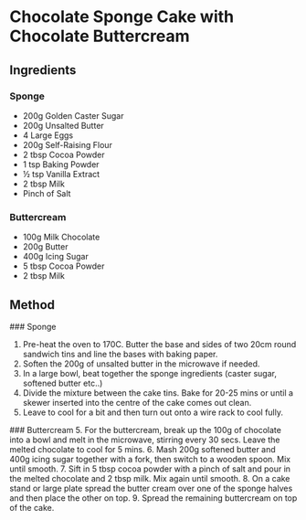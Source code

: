 # Chocolate Sponge Cake with Chocolate Buttercream

## Ingredients
### Sponge
 * 200g Golden Caster Sugar
 * 200g Unsalted Butter
 * 4 Large Eggs
 * 200g Self-Raising Flour
 * 2 tbsp Cocoa Powder
 * 1 tsp Baking Powder
 * ½ tsp Vanilla Extract
 * 2 tbsp Milk
 * Pinch of Salt

### Buttercream
 * 100g Milk Chocolate
 * 200g Butter
 * 400g Icing Sugar
 * 5 tbsp Cocoa Powder
 * 2 tbsp Milk

## Method
### Sponge
1. Pre-heat the oven to 170C. Butter the base and sides of two 20cm round sandwich tins and line the bases with baking paper.
2. Soften the 200g of unsalted butter in the microwave if needed.
2. In a large bowl, beat together the sponge ingredients (caster sugar, softened butter etc..)
3. Divide the mixture between the cake tins. Bake for 20-25 mins or until a skewer inserted into the centre of the cake comes out clean.
4. Leave to cool for a bit and then turn out onto a wire rack to cool fully.

### Buttercream
5. For the buttercream, break up the 100g of chocolate into a bowl and melt in the microwave, stirring every 30 secs. Leave the melted chocolate to cool for 5 mins.
6. Mash 200g softened butter and 400g icing sugar together with a fork, then switch to a wooden spoon. Mix until smooth.
7. Sift in 5 tbsp cocoa powder with a pinch of salt and pour in the melted chocolate and 2 tbsp milk. Mix again until smooth.
8. On a cake stand or large plate spread the butter cream over one of the sponge halves and then place the other on top.
9. Spread the remaining buttercream on top of the cake.


